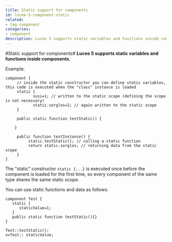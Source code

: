 ```yaml
---
title: Static support for components
id: lucee-5-component-static
related:
- tag-component
categories:
- component
description: Lucee 5 supports static variables and functions inside components
---
```


#Static support for components#
**Lucee 5 supports static variables and functions inside components.**

Example:

```luceescript
component {
     // inside the static constructor you can define static variables, this code is executed when the "class" instance is loaded
     static {
            susi=1; // written to the static scope (defining the scope is not necessary)
            static.sorglos=2; // again written to the static scope
     }

     public static function testStatic() {

    }

     public function testInstance() {
          static.testStatic(); // calling a static function
          return static.sorglos; // returning data from the static scope
     }
}
```

The "static" constructor `static {...}`  is executed once before the component is loaded for the first time, so every component of the same type shares the same static scope.

You can use static functions and data as follows.

```luceescript
component Test {
   static {
      staticValue=1;
   }
   public static function testStatic(){}
}
```

```luceescript
Test::testStatic();
x=Test:: staticValue;
```
